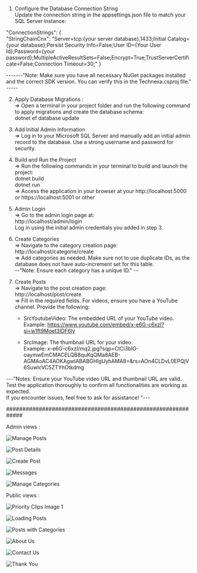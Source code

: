 





1. Configure the Database Connection String <br>
Update the connection string in the appsettings.json file to match your SQL Server instance:<br>

"ConnectionStrings": { <br>
  "StringChainCnx": "Server=tcp:{your server database},1433;Initial Catalog={your database};Persist Security Info=False;User ID={Your User Id};Password={your password};MultipleActiveResultSets=False;Encrypt=True;TrustServerCertificate=False;Connection Timeout=30;"
}<br>

-------"Note: Make sure you have all necessary NuGet packages installed and the correct SDK version. You can verify this in the Technexa.csproj file." ----- <br>

2. Apply Database Migrations :<br>
  => Open a terminal in your project folder and run the following command to apply migrations and create the database schema: <br>
    dotnet ef database update<br>

3. Add Initial Admin Information<br>
  => Log in to your Microsoft SQL Server and manually add an initial admin record to the database. Use a strong username and password for security.<br>

4. Build and Run the Project<br>
  => Run the following commands in your terminal to build and launch the project: <br>
    dotnet build<br>
    dotnet run<br>
  => Access the application in your browser at your http://localhost:5000 or https://localhost:5001 or other <br>

5. Admin Login<br>
  => Go to the admin login page at:<br>
    http://localhost/admin/login<br>
    Log in using the initial admin credentials you added in step 3.<br>



6. Create Categories<br>
  => Navigate to the category creation page: <br>
    http://localhost/categorie/create<br>
  => Add categories as needed. Make sure not to use duplicate IDs, as the database does not have auto-increment set for this table.<br>
  --"Note: Ensure each category has a unique ID." --<br>

7. Create Posts<br>
    => Navigate to the post creation page: <br>
    http://localhost/post/create<br>
    => Fill in the required fields. For videos, ensure you have a YouTube channel. Provide the following:<br>
    * SrcYoutubeVideo: The embedded URL of your YouTube video.<br>
    Example: https://www.youtube.com/embed/x-e6G-c6xzI?si=w1ft9Moet3IDF6ly<br>

    * SrcImage: The thumbnail URL for your video.<br>
    Example: x-e6G-c6xzI/mq2.jpg?sqp=CICi3bIG-oaymwEmCMACELQB8quKqQMa8AEB-AGMAoAC4AOKAgwIABABGHIgUyhAMA8=&rs=AOn4CLDvL0EPQjV6SuwlcVC5ZTYhOtkdmg<br>


---"Notes:
Ensure your YouTube video URL and thumbnail URL are valid.<br>
Test the application thoroughly to confirm all functionalities are working as expected.<br>
If you encounter issues, feel free to ask for assistance! "---

#############################################################





Admin views :

![Manage Posts](screenshots/GererPosts.png)

![Post Details](screenshots/DetailsPost.png)

![Create Post](screenshots/createpost.png)

![Messages](screenshots/Messages.png)

![Manage Categories](screenshots/gerercategorie.png)


Public  views : 

![Priority Clips Image 1](screenshots/priorityclipsimg1.png)

![Loading Posts](screenshots/loadingposts.png)

![Posts with Categories](screenshots/postswithcategories.png)

![About Us](screenshots/aboutus.png)

![Contact Us](screenshots/contactus.png)

![Thank You](screenshots/thankyou.png)


